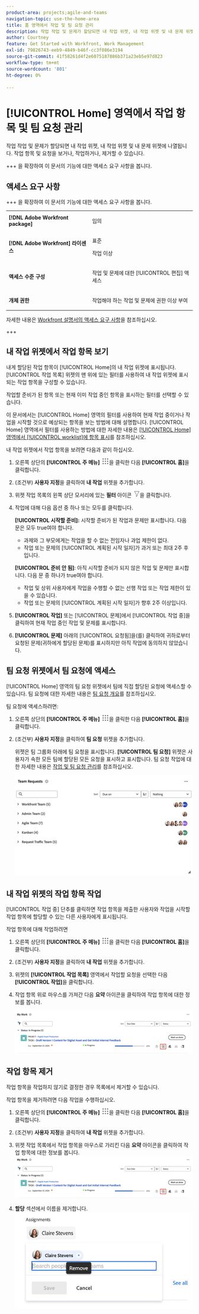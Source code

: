 ```yaml
---
product-area: projects;agile-and-teams
navigation-topic: use-the-home-area
title: 홈 영역에서 작업 및 팀 요청 관리
description: 작업 작업 및 문제가 할당되면 내 작업 위젯, 내 작업 위젯 및 내 문제 위젯에 나열됩니다.  작업 항목 및 요청을 보거나, 작업하거나, 제거할 수 있습니다.
author: Courtney
feature: Get Started with Workfront, Work Management
exl-id: 79826743-eeb9-4849-b46f-cc3f086e3194
source-git-commit: 41f58261d4f2e6075187886b371a23eb5e97d823
workflow-type: tm+mt
source-wordcount: '801'
ht-degree: 0%

---
```



# [!UICONTROL Home] 영역에서 작업 항목 및 팀 요청 관리

작업 작업 및 문제가 할당되면 내 작업 위젯, 내 작업 위젯 및 내 문제 위젯에 나열됩니다.  작업 항목 및 요청을 보거나, 작업하거나, 제거할 수 있습니다.

+++ 을 확장하여 이 문서의 기능에 대한 액세스 요구 사항을 봅니다.

## 액세스 요구 사항

+++ 을 확장하여 이 문서의 기능에 대한 액세스 요구 사항을 봅니다. 

<table style="table-layout:auto"> 
 <col> 
 </col> 
 <col> 
 </col> 
 <tbody> 
  <tr> 
   <td role="rowheader"><strong>[!DNL Adobe Workfront package]</strong></td> 
   <td> <p>임의</p> </td> 
  </tr> 
  <tr> 
   <td role="rowheader"><strong>[!DNL Adobe Workfront] 라이센스</strong></td> 
   <td>
   <p>표준</p>
    <p>작업 이상</p> </td> 
  </tr> 
  <tr> 
   <td role="rowheader"><strong>액세스 수준 구성</strong></td> 
   <td> <p>작업 및 문제에 대한 [!UICONTROL 편집] 액세스</p> </td> 
  </tr> 
  <tr> 
   <td role="rowheader"><strong>개체 권한</strong></td> 
   <td> <p>작업해야 하는 작업 및 문제에 권한 이상 부여</p></td> 
  </tr> 
 </tbody> 
</table>

자세한 내용은 [Workfront 설명서의 액세스 요구 사항](/help/quicksilver/administration-and-setup/add-users/access-levels-and-object-permissions/access-level-requirements-in-documentation.md)을 참조하십시오.

+++

## 내 작업 위젯에서 작업 항목 보기

내게 할당된 작업 항목이 [!UICONTROL Home]의 내 작업 위젯에 표시됩니다. [!UICONTROL 작업 목록] 위젯의 맨 위에 있는 필터를 사용하여 내 작업 위젯에 표시되는 작업 항목을 구성할 수 있습니다.

작업할 준비가 된 항목 또는 현재 이미 작업 중인 항목을 표시하는 필터를 선택할 수 있습니다.

이 문서에서는 [!UICONTROL Home] 영역의 필터를 사용하여 현재 작업 중이거나 작업을 시작할 것으로 예상되는 항목을 보는 방법에 대해 설명합니다. [!UICONTROL Home] 영역에서 필터를 사용하는 방법에 대한 자세한 내용은 [[!UICONTROL Home] 영역에서 [!UICONTROL worklist]에 항목 표시](/help/quicksilver/workfront-basics/using-home/using-the-home-area/display-items-in-home-work-list.md)를 참조하십시오.

내 작업 위젯에서 작업 항목을 보려면 다음과 같이 하십시오.

1. 오른쪽 상단의 **[!UICONTROL 주 메뉴]** ![주 메뉴 아이콘](assets/main-menu-icon.png)을 클릭한 다음 **[!UICONTROL 홈]**&#x200B;을 클릭합니다.
1. (조건부) **사용자 지정**&#x200B;을 클릭하여 **내 작업** 위젯을 추가합니다.

1. 위젯 작업 목록의 왼쪽 상단 모서리에 있는 **필터** 아이콘 ![필터 아이콘](assets/filter-nwepng.png)을 클릭합니다.

1. 작업에 대해 다음 옵션 중 하나 또는 모두를 클릭합니다.

   **[!UICONTROL 시작할 준비]:** 시작할 준비가 된 작업과 문제만 표시합니다. 다음 문은 모두 true여야 합니다.

   * 과제와 그 부모에게는 작업을 할 수 없는 전임자나 과업 제한이 없다.
   * 작업 또는 문제의 [!UICONTROL 계획된 시작 일자]가 과거 또는 최대 2주 후입니다.

   **[!UICONTROL 준비 안 됨]**: 아직 시작할 준비가 되지 않은 작업 및 문제만 표시합니다. 다음 문 중 하나가 true여야 합니다.

   * 작업 및 상위 사용자에게 작업을 수행할 수 없는 선행 작업 또는 작업 제한이 있을 수 있습니다.
   * 작업 또는 문제의 [!UICONTROL 계획된 시작 일자]가 향후 2주 이상입니다.

1. **[!UICONTROL 작업]** 또는 [!UICONTROL 문제]에서 [!UICONTROL 작업 중]을 클릭하여 현재 작업 중인 작업 및 문제를 표시합니다.
1. **[!UICONTROL 문제]** 아래의 [!UICONTROL 요청됨]을(를) 클릭하여 귀하로부터 요청된 문제(귀하에게 할당된 문제)를 표시하지만 아직 작업에 동의하지 않았습니다.

## 팀 요청 위젯에서 팀 요청에 액세스

[!UICONTROL Home] 영역의 팀 요청 위젯에서 팀에 직접 할당된 요청에 액세스할 수 있습니다. 팀 요청에 대한 자세한 내용은 [팀 요청 개요](../../../people-teams-and-groups/work-with-team-requests/team-requests-overview.md)를 참조하십시오.

팀 요청에 액세스하려면:

1. 오른쪽 상단의 **[!UICONTROL 주 메뉴]** ![주 메뉴 아이콘](assets/main-menu-icon.png)을 클릭한 다음 **[!UICONTROL 홈]**&#x200B;을 클릭합니다.
1. (조건부) **사용자 지정**&#x200B;을 클릭하여 **팀 요청** 위젯을 추가합니다.

   위젯은 팀 그룹화 아래에 팀 요청을 표시합니다. **[!UICONTROL 팀 요청]** 위젯은 사용자가 속한 모든 팀에 할당된 모든 요청을 표시하고 표시합니다. 팀 요청 작업에 대한 자세한 내용은 [작업 및 팀 요청 관리](../../../people-teams-and-groups/work-with-team-requests/manage-work-and-team-requests.md)를 참조하십시오.

   ![팀 요청 위젯](assets/team-request-widget.png)

## 내 작업 위젯의 작업 항목 작업

[!UICONTROL 작업 중] 단추를 클릭하면 작업 항목을 제출한 사용자와 작업을 시작할 작업 항목에 할당할 수 있는 다른 사용자에게 표시됩니다.

작업 항목에 대해 작업하려면

1. 오른쪽 상단의 **[!UICONTROL 주 메뉴]** ![주 메뉴 아이콘](assets/main-menu-icon.png)을 클릭한 다음 **[!UICONTROL 홈]**&#x200B;을 클릭합니다.
1. (조건부) **사용자 지정**&#x200B;을 클릭하여 **내 작업** 위젯을 추가합니다.

1. 위젯의 **[!UICONTROL 작업 목록]** 영역에서 작업할 요청을 선택한 다음 **[!UICONTROL 작업]**&#x200B;을 클릭합니다.
1. 작업 항목 위로 마우스를 가져간 다음 **요약** 아이콘을 클릭하여 작업 항목에 대한 정보를 봅니다.

   ![요약 열기](assets/open-summary-new-home.png)


## 작업 항목 제거

작업 항목을 작업하지 않기로 결정한 경우 목록에서 제거할 수 있습니다.

작업 항목을 제거하려면 다음 작업을 수행하십시오.

1. 오른쪽 상단의 **[!UICONTROL 주 메뉴]** ![주 메뉴 아이콘](assets/main-menu-icon.png)을 클릭한 다음 **[!UICONTROL 홈]**&#x200B;을 클릭합니다.
1. (조건부) **사용자 지정**&#x200B;을 클릭하여 **내 작업** 위젯을 추가합니다.

1. 위젯 작업 목록에서 작업 항목을 마우스로 가리킨 다음 **요약** 아이콘을 클릭하여 작업 항목에 대한 정보를 봅니다.
   ![요약 열기](assets/open-summary-new-home.png)
1. **할당** 섹션에서 이름을 제거합니다.
   ![할당 제거](assets/remove-assignment.png)



<!--
## Reassign a request

1. Click the **[!UICONTROL Main Menu]** ![Main Menu icon](assets/main-menu-icon.png) in the upper-right corner, then click **[!UICONTROL Home]**.
1. In the **[!UICONTROL Work List]** area, select the request you want to reassign.

1. Click on the **[!UICONTROL Assignments]** widget and remove yourself from the request, then type the name of the user you want to reassign the request to.

   >[!TIP]
   >
   >If the work request is still in the Ready to Start or Not Ready state, you can use the **[!UICONTROL Reassign]** button in the **[!UICONTROL More]** menu in the [!UICONTROL Work List].\
   >![Reassign button](assets/reassign-in-left-panel-350x204.png)

1. If a task's status is changed to [!UICONTROL New] or [!UICONTROL In Progress] after it was completed, you must unassign the user, save the task, then reassign the user in order for the task to reappear in their Home Work List.



## Reply to a request

You can reply to a request to further clarify the request or to propose a new date.

1. Click the **[!UICONTROL Main Menu]** ![Main Menu icon](assets/main-menu-icon.png) in the upper-right corner, then click **[!UICONTROL Home]**.
1. In the **[!UICONTROL Work List]** area, select the request you want to reply to.
1. Locate the individual who assigned the request to you.

   You can find this information on the [!UICONTROL Updates] tab of the task. Make sure the option to **[!UICONTROL Show System Updates]** is enabled.

1. Click **[!UICONTROL Start new update]** and begin typing your reply.
1. Enter the name of the recipient in the **[!UICONTROL Notify]** box, then click **[!UICONTROL Update]**.

   >[!TIP]
   >
   >If the work request is still in the Ready to Start or [!UICONTROL Not Ready] state, you can use the **[!UICONTROL Reply]** button in the **[!UICONTROL More]** menu in the [!UICONTROL Work List].\
   >![[!UICONTROL Reply button]](assets/reassign-in-left-panel-350x204.png)   

   -->
